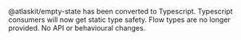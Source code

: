   @atlaskit/empty-state has been converted to Typescript. Typescript consumers will now get static type safety. Flow types are no longer provided. No API or behavioural changes.